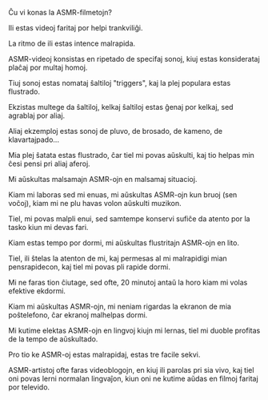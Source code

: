Ĉu vi konas la ASMR-filmetojn?

Ili estas videoj faritaj por helpi trankviliĝi.

La ritmo de ili estas intence malrapida.

ASMR-videoj konsistas en ripetado de specifaj sonoj, kiuj estas konsiderataj plaĉaj por multaj homoj.

Tiuj sonoj estas nomataj ŝaltiloj "triggers", kaj la plej populara estas flustrado.

Ekzistas multege da ŝaltiloj, kelkaj ŝaltiloj estas ĝenaj por kelkaj, sed agrablaj por aliaj.

Aliaj ekzemploj estas sonoj de pluvo, de brosado, de kameno, de klavartajpado...

Mia plej ŝatata estas flustrado, ĉar tiel mi povas aŭskulti, kaj tio helpas min ĉesi pensi pri aliaj aferoj.

Mi aŭskultas malsamajn ASMR-ojn en malsamaj situacioj.

Kiam mi laboras sed mi enuas, mi aŭskultas ASMR-ojn kun bruoj (sen voĉoj), kiam mi ne plu havas volon aŭskulti muzikon.

Tiel, mi povas malpli enui, sed samtempe konservi sufiĉe da atento por la tasko kiun mi devas fari.

Kiam estas tempo por dormi, mi aŭskultas flustritajn ASMR-ojn en lito.

Tiel, ili ŝtelas la atenton de mi, kaj permesas al mi malrapidigi mian pensrapidecon, kaj tiel mi povas pli rapide dormi.

Mi ne faras tion ĉiutage, sed ofte, 20 minutoj antaŭ la horo kiam mi volas efektive ekdormi.

Kiam mi aŭskultas ASMR-ojn, mi neniam rigardas la ekranon de mia poŝtelefono, ĉar ekranoj malhelpas dormi.

Mi kutime elektas ASMR-ojn en lingvoj kiujn mi lernas, tiel mi duoble profitas de la tempo de aŭskultado.

Pro tio ke ASMR-oj estas malrapidaj, estas tre facile sekvi.

ASMR-artistoj ofte faras videoblogojn, en kiuj ili parolas pri sia vivo, kaj tiel oni povas lerni normalan lingvaĵon, kiun oni ne kutime aŭdas en filmoj faritaj por televido.
